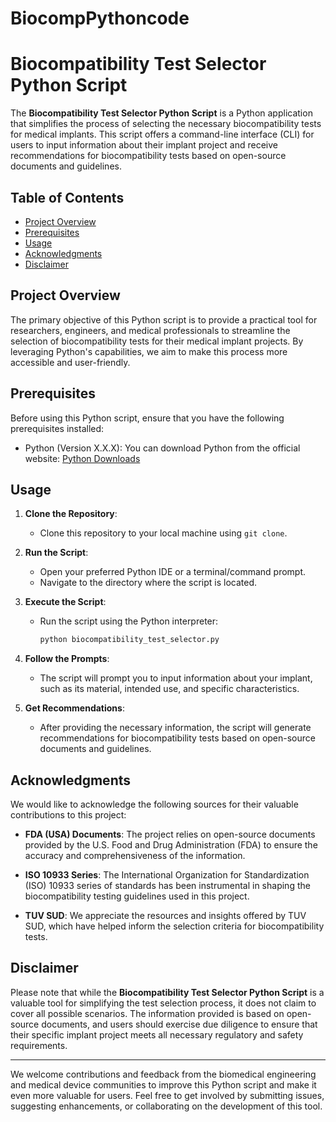# BiocompPythoncode
# Biocompatibility Test Selector Python Script

The **Biocompatibility Test Selector Python Script** is a Python application that simplifies the process of selecting the necessary biocompatibility tests for medical implants. This script offers a command-line interface (CLI) for users to input information about their implant project and receive recommendations for biocompatibility tests based on open-source documents and guidelines.

## Table of Contents
- [Project Overview](#project-overview)
- [Prerequisites](#prerequisites)
- [Usage](#usage)
- [Acknowledgments](#acknowledgments)
- [Disclaimer](#disclaimer)

## Project Overview

The primary objective of this Python script is to provide a practical tool for researchers, engineers, and medical professionals to streamline the selection of biocompatibility tests for their medical implant projects. By leveraging Python's capabilities, we aim to make this process more accessible and user-friendly.

## Prerequisites

Before using this Python script, ensure that you have the following prerequisites installed:

- Python (Version X.X.X): You can download Python from the official website: [Python Downloads](https://www.python.org/downloads/)

## Usage

1. **Clone the Repository**:
   - Clone this repository to your local machine using `git clone`.

2. **Run the Script**:
   - Open your preferred Python IDE or a terminal/command prompt.
   - Navigate to the directory where the script is located.

3. **Execute the Script**:
   - Run the script using the Python interpreter:
     ```bash
     python biocompatibility_test_selector.py
     ```

4. **Follow the Prompts**:
   - The script will prompt you to input information about your implant, such as its material, intended use, and specific characteristics.

5. **Get Recommendations**:
   - After providing the necessary information, the script will generate recommendations for biocompatibility tests based on open-source documents and guidelines.

## Acknowledgments

We would like to acknowledge the following sources for their valuable contributions to this project:

- **FDA (USA) Documents**: The project relies on open-source documents provided by the U.S. Food and Drug Administration (FDA) to ensure the accuracy and comprehensiveness of the information.

- **ISO 10933 Series**: The International Organization for Standardization (ISO) 10933 series of standards has been instrumental in shaping the biocompatibility testing guidelines used in this project.

- **TUV SUD**: We appreciate the resources and insights offered by TUV SUD, which have helped inform the selection criteria for biocompatibility tests.

## Disclaimer

Please note that while the **Biocompatibility Test Selector Python Script** is a valuable tool for simplifying the test selection process, it does not claim to cover all possible scenarios. The information provided is based on open-source documents, and users should exercise due diligence to ensure that their specific implant project meets all necessary regulatory and safety requirements.

---

We welcome contributions and feedback from the biomedical engineering and medical device communities to improve this Python script and make it even more valuable for users. Feel free to get involved by submitting issues, suggesting enhancements, or collaborating on the development of this tool.
